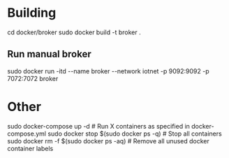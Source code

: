 # Building
cd docker/broker
sudo docker build -t broker .

## Run manual broker
sudo docker run -itd --name broker --network iotnet -p 9092:9092 -p 7072:7072 broker

# Other
sudo docker-compose up -d # Run X containers as specified in docker-compose.yml
sudo docker stop $(sudo docker ps -q) # Stop all containers
sudo docker rm -f $(sudo docker ps -aq) # Remove all unused docker container labels